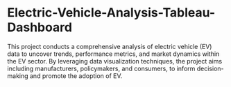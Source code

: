 # Electric-Vehicle-Analysis-Tableau-Dashboard
This project conducts a comprehensive analysis of electric vehicle (EV) data to uncover trends, performance metrics, and market dynamics within the EV sector. By leveraging data visualization techniques, the project aims including manufacturers, policymakers, and consumers, to inform decision-making and promote the adoption of EV. 
